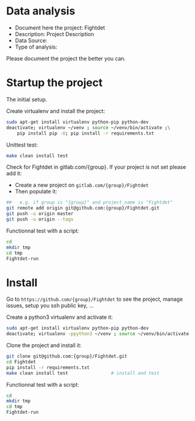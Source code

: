 # Data analysis
- Document here the project: Fightdet
- Description: Project Description
- Data Source:
- Type of analysis:

Please document the project the better you can.

# Startup the project

The initial setup.

Create virtualenv and install the project:
```bash
sudo apt-get install virtualenv python-pip python-dev
deactivate; virtualenv ~/venv ; source ~/venv/bin/activate ;\
    pip install pip -U; pip install -r requirements.txt
```

Unittest test:
```bash
make clean install test
```

Check for Fightdet in gitlab.com/{group}.
If your project is not set please add it:

- Create a new project on `gitlab.com/{group}/Fightdet`
- Then populate it:

```bash
##   e.g. if group is "{group}" and project_name is "Fightdet"
git remote add origin git@github.com:{group}/Fightdet.git
git push -u origin master
git push -u origin --tags
```

Functionnal test with a script:

```bash
cd
mkdir tmp
cd tmp
Fightdet-run
```

# Install

Go to `https://github.com/{group}/Fightdet` to see the project, manage issues,
setup you ssh public key, ...

Create a python3 virtualenv and activate it:

```bash
sudo apt-get install virtualenv python-pip python-dev
deactivate; virtualenv -ppython3 ~/venv ; source ~/venv/bin/activate
```

Clone the project and install it:

```bash
git clone git@github.com:{group}/Fightdet.git
cd Fightdet
pip install -r requirements.txt
make clean install test                # install and test
```
Functionnal test with a script:

```bash
cd
mkdir tmp
cd tmp
Fightdet-run
```
